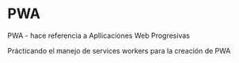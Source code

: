 # PWA

PWA - hace referencia a Apllicaciones Web Progresivas

Prácticando el manejo de services workers para la creación de PWA